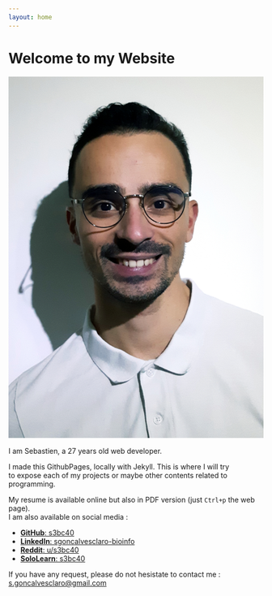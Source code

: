 ```yaml
---
layout: home
---
```


Welcome to my Website
=====================

![Avatar](assets/images//profile_pic.png)

I am Sebastien, a 27 years old web developer.

I made this GithubPages, locally with Jekyll. This is where I will try  
to expose each of my projects or maybe other contents related to programming.

My resume is available online but also in PDF version (just `Ctrl+p` the web page).  
I am also available on social media :

+ [**GitHub**: s3bc40](https://github.com/s3bc40)
+ [**LinkedIn**: sgoncalvesclaro-bioinfo](https://www.linkedin.com/in/sgoncalvesclaro-bioinfo/)
+ [**Reddit**: u/s3bc40](https://www.reddit.com/user/s3bc40)
+ [**SoloLearn**: s3bc40](https://www.sololearn.com/Profile/8304208)

If you have any request, please do not hesistate to contact me :
[s.goncalvesclaro@gmail.com](mailto:s.goncalvesclaro@gmail.com)

